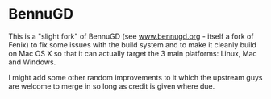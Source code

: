 # BennuGD
This is a "slight fork" of BennuGD (see www.bennugd.org - itself a fork of Fenix) to fix some issues with the build system
and to make it cleanly build on Mac OS X so that it can actually target the 3 main platforms: Linux, Mac and Windows.

I might add some other random improvements to it which the upstream guys are welcome to merge in so long as credit is given where due.
